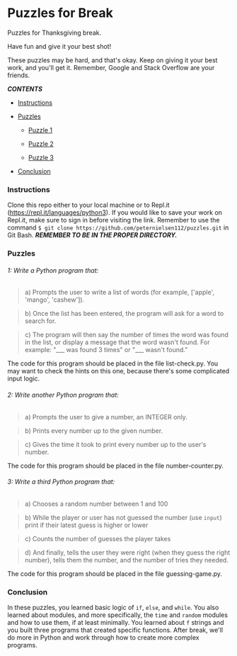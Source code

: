 # Puzzles for Break
Puzzles for Thanksgiving break.

Have fun and give it your best shot!

These puzzles may be hard, and that's okay. Keep on giving it your best work, and you'll get it. Remember, Google and Stack Overflow are your friends.



***CONTENTS***

- [Instructions](#instructions)

- [Puzzles](#problems)

    - [Puzzle 1](#1-write-a-python-program-that)
    
    - [Puzzle 2](#2-write-another-python-program-that)

    - [Puzzle 3](#3-wrie-a-third-python-program-that)

- [Conclusion](#conclusion)



### Instructions

Clone this repo either to your local machine or to Repl.it (https://repl.it/languages/python3). If you would like to save your work on Repl.it, make sure to sign in before visiting the link. Remember to use the command `$ git clone https://github.com/peternielsen112/puzzles.git` in Git Bash. ***REMEMBER TO BE IN THE PROPER DIRECTORY.***



### Puzzles


###### 1: Write a Python program that:

> a) Prompts the user to write a list of words (for example, ['apple', 'mango', 'cashew']). 
    
> b) Once the list has been entered, the program will ask for a word to search for.
    
> c) The program will then say the number of times the word was found in the list, or display a message that the word wasn't found. For example: "___ was found 3 times" or "___ wasn't found."

The code for this program should be placed in the file list-check.py. You may want to check the hints on this one, because there's some complicated input logic.


###### 2:  Write another Python program that:

> a) Prompts the user to give a number, an INTEGER only.
    
> b) Prints every number up to the given number.
    
> c) Gives the time it took to print every number up to the user's number.
    
The code for this program should be placed in the file number-counter.py.


###### 3: Write a third Python program that:

> a) Chooses a random number between 1 and 100

> b) While the player or user has not guessed the number (use `input`) print if their latest guess is higher or lower

> c) Counts the number of guesses the player takes

> d) And finally, tells the user they were right (when they guess the right number), tells them the number, and the number of tries they needed.

The code for this program should be placed in the file guessing-game.py.



### Conclusion

In these puzzles, you learned basic logic of `if`, `else`, and `while`. You also learned about modules, and more specifically, the `time` and `random` modules and how to use them, if at least minimally. You learned about `f` strings and you built three programs that created specific functions. After break, we'll do more in Python and work through how to create more complex programs.
